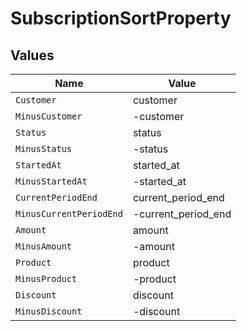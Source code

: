 # SubscriptionSortProperty


## Values

| Name                    | Value                   |
| ----------------------- | ----------------------- |
| `Customer`              | customer                |
| `MinusCustomer`         | -customer               |
| `Status`                | status                  |
| `MinusStatus`           | -status                 |
| `StartedAt`             | started_at              |
| `MinusStartedAt`        | -started_at             |
| `CurrentPeriodEnd`      | current_period_end      |
| `MinusCurrentPeriodEnd` | -current_period_end     |
| `Amount`                | amount                  |
| `MinusAmount`           | -amount                 |
| `Product`               | product                 |
| `MinusProduct`          | -product                |
| `Discount`              | discount                |
| `MinusDiscount`         | -discount               |
